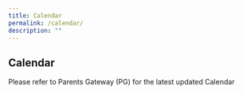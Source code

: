 ```yaml
---
title: Calendar
permalink: /calendar/
description: ""
---
```

## Calendar 

Please refer to Parents Gateway (PG) for the latest updated Calendar